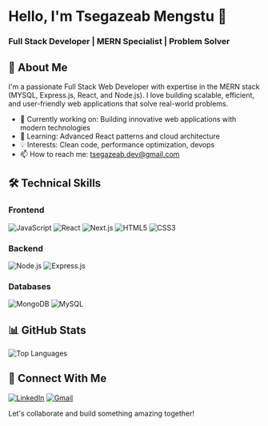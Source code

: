 # Hello, I'm Tsegazeab Mengstu 👋

### Full Stack Developer | MERN Specialist | Problem Solver

## 🚀 About Me

I'm a passionate Full Stack Web Developer with expertise in the MERN stack (MYSQL, Express.js, React, and Node.js). I love building scalable, efficient, and user-friendly web applications that solve real-world problems.

- 🔭 Currently working on: Building innovative web applications with modern technologies
- 🌱 Learning: Advanced React patterns and cloud architecture
- 💡 Interests: Clean code, performance optimization, devops
- 📫 How to reach me: tsegazeab.dev@gmail.com

## 🛠️ Technical Skills

### Frontend
![JavaScript](https://img.shields.io/badge/JavaScript-F7DF1E?style=for-the-badge&logo=javascript&logoColor=black)
![React](https://img.shields.io/badge/React-20232A?style=for-the-badge&logo=react&logoColor=61DAFB)
![Next.js](https://img.shields.io/badge/Next.js-000000?style=for-the-badge&logo=next.js&logoColor=white)
![HTML5](https://img.shields.io/badge/HTML5-E34F26?style=for-the-badge&logo=html5&logoColor=white)
![CSS3](https://img.shields.io/badge/CSS3-1572B6?style=for-the-badge&logo=css3&logoColor=white)

### Backend
![Node.js](https://img.shields.io/badge/Node.js-339933?style=for-the-badge&logo=nodedotjs&logoColor=white)
![Express.js](https://img.shields.io/badge/Express.js-000000?style=for-the-badge&logo=express&logoColor=white)

### Databases
![MongoDB](https://img.shields.io/badge/MongoDB-4EA94B?style=for-the-badge&logo=mongodb&logoColor=white)
![MySQL](https://img.shields.io/badge/MySQL-005C84?style=for-the-badge&logo=mysql&logoColor=white)

## 📊 GitHub Stats
![Top Languages](https://github-readme-stats.vercel.app/api/top-langs/?username=tsegazeab-dev&layout=compact&theme=radical&hide=html,css)

## 🤝 Connect With Me

[![LinkedIn](https://img.shields.io/badge/LinkedIn-0077B5?style=for-the-badge&logo=linkedin&logoColor=white)](https://www.linkedin.com/in/tsegazeab-mengstu)
[![Gmail](https://img.shields.io/badge/Gmail-D14836?style=for-the-badge&logo=gmail&logoColor=white)](mailto:tsegazeab.dev@gmail.com)

Let's collaborate and build something amazing together!
